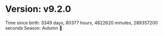 # Version: v9.2.0
Time since birth: 3349 days, 80377 hours, 4822620 minutes, 289357200 seconds
Season: Autumn 🍁
